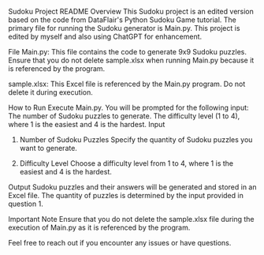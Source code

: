 Sudoku Project README
Overview
This Sudoku project is an edited version based on the code from DataFlair's Python Sudoku Game tutorial. The primary file for running the Sudoku generator is Main.py.
This project is edited by myself and also using ChatGPT for enhancement.

File
Main.py: This file contains the code to generate 9x9 Sudoku puzzles. Ensure that you do not delete sample.xlsx when running Main.py because it is referenced by the program.

sample.xlsx: This Excel file is referenced by the Main.py program. Do not delete it during execution.

How to Run
Execute Main.py.
You will be prompted for the following input:
The number of Sudoku puzzles to generate.
The difficulty level (1 to 4), where 1 is the easiest and 4 is the hardest.
Input
1. Number of Sudoku Puzzles
Specify the quantity of Sudoku puzzles you want to generate.

2. Difficulty Level
Choose a difficulty level from 1 to 4, where 1 is the easiest and 4 is the hardest.

Output
Sudoku puzzles and their answers will be generated and stored in an Excel file. The quantity of puzzles is determined by the input provided in question 1.

Important Note
Ensure that you do not delete the sample.xlsx file during the execution of Main.py as it is referenced by the program.

Feel free to reach out if you encounter any issues or have questions.
